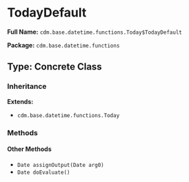 # TodayDefault

**Full Name:** `cdm.base.datetime.functions.Today$TodayDefault`

**Package:** `cdm.base.datetime.functions`

## Type: Concrete Class

### Inheritance

**Extends:**
- `cdm.base.datetime.functions.Today`

### Methods

#### Other Methods

- `Date assignOutput(Date arg0)`
- `Date doEvaluate()`

